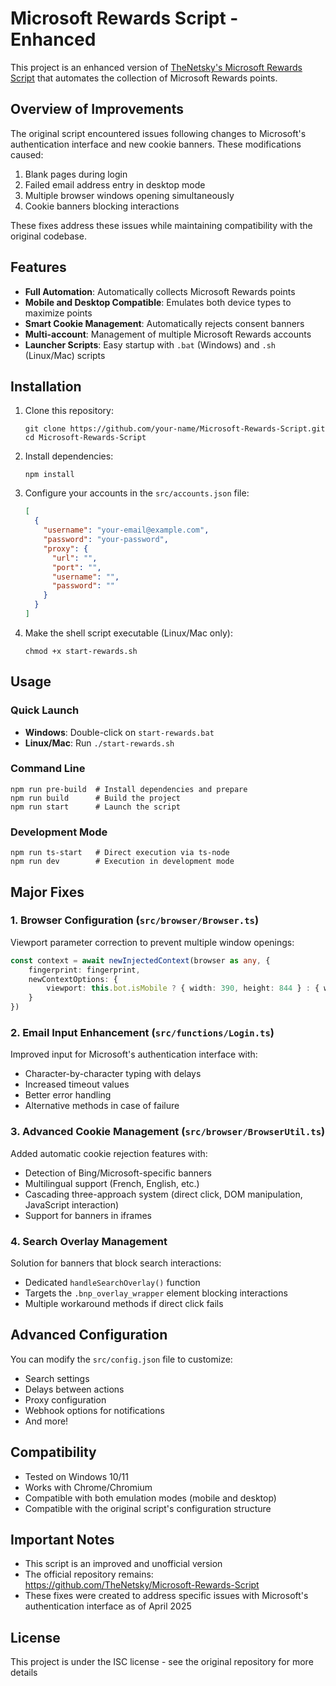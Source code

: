# Microsoft Rewards Script - Enhanced

This project is an enhanced version of [TheNetsky's Microsoft Rewards Script](https://github.com/TheNetsky/Microsoft-Rewards-Script) that automates the collection of Microsoft Rewards points.

## Overview of Improvements

The original script encountered issues following changes to Microsoft's authentication interface and new cookie banners. These modifications caused:
1. Blank pages during login
2. Failed email address entry in desktop mode
3. Multiple browser windows opening simultaneously
4. Cookie banners blocking interactions

These fixes address these issues while maintaining compatibility with the original codebase.

## Features

- **Full Automation**: Automatically collects Microsoft Rewards points
- **Mobile and Desktop Compatible**: Emulates both device types to maximize points
- **Smart Cookie Management**: Automatically rejects consent banners
- **Multi-account**: Management of multiple Microsoft Rewards accounts
- **Launcher Scripts**: Easy startup with `.bat` (Windows) and `.sh` (Linux/Mac) scripts

## Installation

1. Clone this repository:
   ```
   git clone https://github.com/your-name/Microsoft-Rewards-Script.git
   cd Microsoft-Rewards-Script
   ```

2. Install dependencies:
   ```
   npm install
   ```

3. Configure your accounts in the `src/accounts.json` file:
   ```json
   [
     {
       "username": "your-email@example.com",
       "password": "your-password",
       "proxy": {
         "url": "",
         "port": "",
         "username": "",
         "password": ""
       }
     }
   ]
   ```

4. Make the shell script executable (Linux/Mac only):
   ```
   chmod +x start-rewards.sh
   ```

## Usage

### Quick Launch
- **Windows**: Double-click on `start-rewards.bat`
- **Linux/Mac**: Run `./start-rewards.sh`

### Command Line
```
npm run pre-build  # Install dependencies and prepare
npm run build      # Build the project
npm run start      # Launch the script
```

### Development Mode
```
npm run ts-start   # Direct execution via ts-node
npm run dev        # Execution in development mode
```

## Major Fixes

### 1. Browser Configuration (`src/browser/Browser.ts`)

Viewport parameter correction to prevent multiple window openings:

```typescript
const context = await newInjectedContext(browser as any, { 
    fingerprint: fingerprint,
    newContextOptions: {
        viewport: this.bot.isMobile ? { width: 390, height: 844 } : { width: 1280, height: 720 }
    }
})
```

### 2. Email Input Enhancement (`src/functions/Login.ts`)

Improved input for Microsoft's authentication interface with:
- Character-by-character typing with delays
- Increased timeout values
- Better error handling
- Alternative methods in case of failure

### 3. Advanced Cookie Management (`src/browser/BrowserUtil.ts`)

Added automatic cookie rejection features with:
- Detection of Bing/Microsoft-specific banners
- Multilingual support (French, English, etc.)
- Cascading three-approach system (direct click, DOM manipulation, JavaScript interaction)
- Support for banners in iframes

### 4. Search Overlay Management

Solution for banners that block search interactions:
- Dedicated `handleSearchOverlay()` function
- Targets the `.bnp_overlay_wrapper` element blocking interactions
- Multiple workaround methods if direct click fails

## Advanced Configuration

You can modify the `src/config.json` file to customize:

- Search settings
- Delays between actions
- Proxy configuration
- Webhook options for notifications
- And more!

## Compatibility

- Tested on Windows 10/11
- Works with Chrome/Chromium
- Compatible with both emulation modes (mobile and desktop)
- Compatible with the original script's configuration structure

## Important Notes

- This script is an improved and unofficial version
- The official repository remains: https://github.com/TheNetsky/Microsoft-Rewards-Script
- These fixes were created to address specific issues with Microsoft's authentication interface as of April 2025

## License

This project is under the ISC license - see the original repository for more details